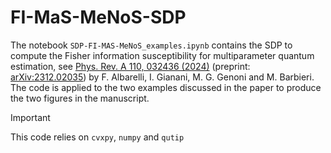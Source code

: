 # FI-MaS-MeNoS-SDP

The notebook `SDP-FI-MAS-MeNoS_examples.ipynb` contains the SDP to compute the Fisher information susceptibility for multiparameter quantum estimation, see [Phys. Rev. A 110, 032436 (2024)](https://doi.org/10.1103/PhysRevA.110.032436) (preprint: [arXiv:2312.02035](https://arxiv.org/abs/2312.02035)) by F. Albarelli, I. Gianani, M. G. Genoni and M. Barbieri.
The code is applied to the two examples discussed in the paper to produce the two figures in the manuscript.

> [!IMPORTANT]  
> This code relies on `cvxpy`, `numpy` and `qutip`
